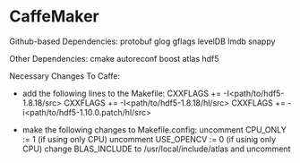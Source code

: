 # CaffeMaker
Github-based Dependencies:
protobuf
glog
gflags
levelDB
lmdb
snappy

Other Dependencies:
cmake
autoreconf
boost
atlas
hdf5

Necessary Changes To Caffe:
+ add the following lines to the Makefile:
    CXXFLAGS += -I<path/to/hdf5-1.8.18/src>
    CXXFLAGS += -I<path/to/hdf5-1.8.18/hl/src>
    CXXFLAGS += -i<path/to/hdf5-1.10.0.patch/hl/src>

+ make the following changes to Makefile.config:
    uncomment CPU_ONLY := 1 (if using only CPU)
    uncomment USE_OPENCV := 0 (if usinig only CPU)
    change BLAS_INCLUDE to /usr/local/include/atlas and uncomment

